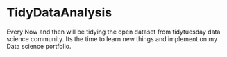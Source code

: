 # TidyDataAnalysis

Every Now and then will be tidying the open dataset from tidytuesday data science community. Its the time to learn new things and implement on my Data science portfolio.

